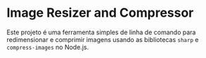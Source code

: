 # Image Resizer and Compressor

Este projeto é uma ferramenta simples de linha de comando para redimensionar e comprimir imagens usando as bibliotecas `sharp` e `compress-images` no Node.js.
